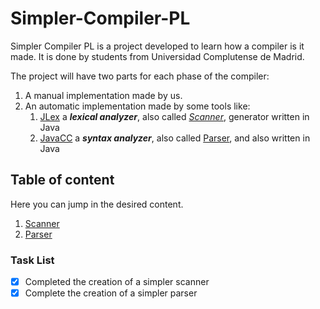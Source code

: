 # Simpler-Compiler-PL
Simpler Compiler PL is a project developed to learn how a compiler is it made. 
It is done by students from Universidad Complutense de Madrid.
 
The project will have two parts for each phase of the compiler:
1. A manual implementation made by us.
2. An automatic implementation made by some tools like:
   1. [JLex](https://www.cs.princeton.edu/~appel/modern/java/JLex/) a ***lexical analyzer***,
   also called [*Scanner*](https://en.wikipedia.org/wiki/Lexical_analysis), generator written
   in Java
   2. [JavaCC](https://javacc.github.io/javacc/) a ***syntax analyzer***, also called [Parser](https://en.wikipedia.org/wiki/Parsing),
   and also written in Java

## Table of content
Here you can jump in the desired content.

1. [Scanner](Scanner/)
2. [Parser](Parser/)

### Task List
- [X] Completed the creation of a simpler scanner
- [X] Complete the creation of a simpler parser
